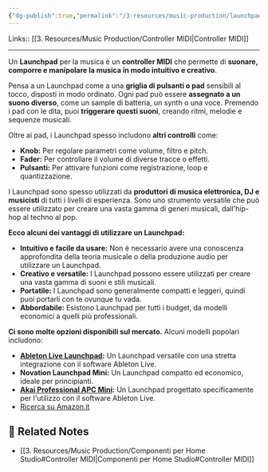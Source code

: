 ```yaml
---
{"dg-publish":true,"permalink":"/3-resources/music-production/launchpad/"}
---
```


Links:: [[3. Resources/Music Production/Controller MIDI\|Controller MIDI]]

---
Un **Launchpad** per la musica è un **controller MIDI** che permette di **suonare, comporre e manipolare la musica in modo intuitivo e creativo**.

Pensa a un Launchpad come a una **griglia di pulsanti o pad** sensibili al tocco, disposti in modo ordinato. Ogni pad può essere **assegnato a un suono diverso**, come un sample di batteria, un synth o una voce. Premendo i pad con le dita, puoi **triggerare questi suoni**, creando ritmi, melodie e sequenze musicali.

Oltre ai pad, i Launchpad spesso includono **altri controlli** come:

- **Knob:** Per regolare parametri come volume, filtro e pitch.
- **Fader:** Per controllare il volume di diverse tracce o effetti.
- **Pulsanti:** Per attivare funzioni come registrazione, loop e quantizzazione.

I Launchpad sono spesso utilizzati da **produttori di musica elettronica, DJ e musicisti** di tutti i livelli di esperienza. Sono uno strumento versatile che può essere utilizzato per creare una vasta gamma di generi musicali, dall'hip-hop al techno al pop.

**Ecco alcuni dei vantaggi di utilizzare un Launchpad:**

- **Intuitivo e facile da usare:** Non è necessario avere una conoscenza approfondita della teoria musicale o della produzione audio per utilizzare un Launchpad.
- **Creativo e versatile:** I Launchpad possono essere utilizzati per creare una vasta gamma di suoni e stili musicali.
- **Portatile:** I Launchpad sono generalmente compatti e leggeri, quindi puoi portarli con te ovunque tu vada.
- **Abbordabile:** Esistono Launchpad per tutti i budget, da modelli economici a quelli più professionali.

**Ci sono molte opzioni disponibili sul mercato.** Alcuni modelli popolari includono:

- **[Ableton Live Launchpad](https://www.ableton.com/en/products/controllers/launchpad/):** Un Launchpad versatile con una stretta integrazione con il software Ableton Live.
- **Novation Launchpad Mini:** Un Launchpad compatto ed economico, ideale per principianti.
- **[Akai Professional APC Mini](https://www.strumentimusicali.net/product_info.php/products_id/172055/akai-apc-mini-mkii.html):** Un Launchpad progettato specificamente per l'utilizzo con il software Ableton Live.
- [Ricerca su Amazon.it](https://www.amazon.it/launchpad/s?k=launchpad)




## 🔗 Related Notes

- [[3. Resources/Music Production/Componenti per Home Studio#Controller MIDI\|Componenti per Home Studio#Controller MIDI]]


